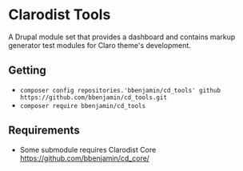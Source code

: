 # Clarodist Tools

A Drupal module set that provides a dashboard and contains markup generator test
modules for Claro theme's development.


## Getting

* `composer config repositories.'bbenjamin/cd_tools' github
https://github.com/bbenjamin/cd_tools.git`
* `composer require bbenjamin/cd_tools`


## Requirements

- Some submodule requires Clarodist Core
  https://github.com/bbenjamin/cd_core/

